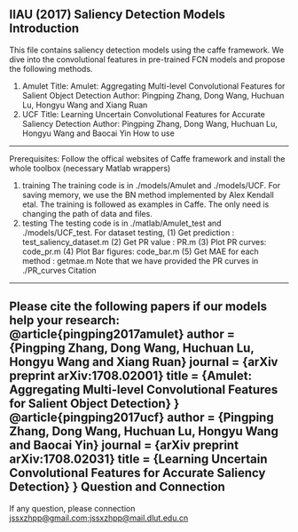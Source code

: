 IIAU (2017) Saliency Detection Models
Introduction
----------------------------------------------------------------------------------
  This file contains saliency detection models using the caffe framework. We dive into
the convolutional features in pre-trained FCN models and propose the following methods.
1) Amulet
Title: Amulet: Aggregating Multi-level Convolutional Features for Salient Object Detection
Author: Pingping Zhang, Dong Wang, Huchuan Lu, Hongyu Wang and Xiang Ruan 
2) UCF
Title: Learning Uncertain Convolutional Features for Accurate Saliency Detection
Author: Pingping Zhang, Dong Wang, Huchuan Lu, Hongyu Wang and Baocai Yin
How to use
-----------------------------------------------------------------------------------
Prerequisites: Follow the offical websites of Caffe framework and install the whole toolbox 
(necessary Matlab wrappers)
1) training
  The training code is in ./models/Amulet and ./models/UCF. For saving memory, we use the 
BN method implemented by Alex Kendall etal. The training is followed as examples in Caffe. 
The only need is changing the path of data and files.
2) testing
 The testing code is in ./matlab/Amulet_test and ./models/UCF_test. 
For dataset testing, 
  (1) Get prediction : test_saliency_dataset.m
  (2) Get PR value : PR.m
  (3) Plot PR curves: code_pr.m
  (4) Plot Bar figures: code_bar.m
  (5) Get MAE for each method : getmae.m
Note that we have provided the PR curves in ./PR_curves
Citation
-----------------------------------------------------------------------------------
Please cite the following papers if our models help your research:
@article{pingping2017amulet}
 author = {Pingping Zhang, Dong Wang, Huchuan Lu, Hongyu Wang and Xiang Ruan}
 journal = {arXiv preprint arXiv:1708.02001}
 title = {Amulet: Aggregating Multi-level Convolutional Features for Salient Object Detection}
}
@article{pingping2017ucf}
 author = {Pingping Zhang, Dong Wang, Huchuan Lu, Hongyu Wang and Baocai Yin}
 journal = {arXiv preprint arXiv:1708.02031}
 title = {Learning Uncertain Convolutional Features for Accurate Saliency Detection}
}
Question and Connection
----------------------------------------------------------------------------------
If any question, please connection
jssxzhpp@gmail.com;jssxzhpp@mail.dlut.edu.cn
